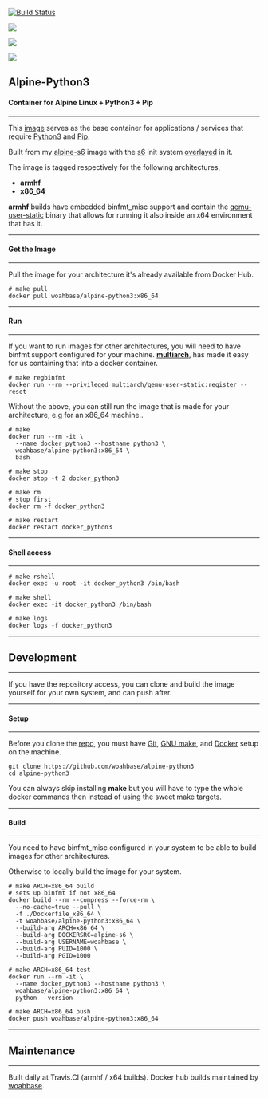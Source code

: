[![Build Status](https://travis-ci.org/woahbase/alpine-python3.svg?branch=master)](https://travis-ci.org/woahbase/alpine-python3)

[![](https://images.microbadger.com/badges/image/woahbase/alpine-python3.svg)](https://microbadger.com/images/woahbase/alpine-python3)

[![](https://images.microbadger.com/badges/commit/woahbase/alpine-python3.svg)](https://microbadger.com/images/woahsbase/alpine-python3)

[![](https://images.microbadger.com/badges/version/woahbase/alpine-python3.svg)](https://microbadger.com/images/woahbase/alpine-python3)

## Alpine-Python3
#### Container for Alpine Linux + Python3 + Pip

---

This [image][8] serves as the base container for applications
/ services that require [Python3][12] and [Pip][13].

Built from my [alpine-s6][9] image with the [s6][10] init system
[overlayed][11] in it.

The image is tagged respectively for the following architectures,
* **armhf**
* **x86_64**

**armhf** builds have embedded binfmt_misc support and contain the
[qemu-user-static][5] binary that allows for running it also inside
an x64 environment that has it.

---
#### Get the Image
---

Pull the image for your architecture it's already available from
Docker Hub.

```
# make pull
docker pull woahbase/alpine-python3:x86_64

```

---
#### Run
---

If you want to run images for other architectures, you will need
to have binfmt support configured for your machine. [**multiarch**][4],
has made it easy for us containing that into a docker container.

```
# make regbinfmt
docker run --rm --privileged multiarch/qemu-user-static:register --reset

```
Without the above, you can still run the image that is made for your
architecture, e.g for an x86_64 machine..

```
# make
docker run --rm -it \
  --name docker_python3 --hostname python3 \
  woahbase/alpine-python3:x86_64 \
  bash

# make stop
docker stop -t 2 docker_python3

# make rm
# stop first
docker rm -f docker_python3

# make restart
docker restart docker_python3

```

---
#### Shell access
---

```
# make rshell
docker exec -u root -it docker_python3 /bin/bash

# make shell
docker exec -it docker_python3 /bin/bash

# make logs
docker logs -f docker_python3

```

---
## Development
---

If you have the repository access, you can clone and
build the image yourself for your own system, and can push after.

---
#### Setup
---

Before you clone the [repo][7], you must have [Git][1], [GNU make][2],
and [Docker][3] setup on the machine.

```
git clone https://github.com/woahbase/alpine-python3
cd alpine-python3

```
You can always skip installing **make** but you will have to
type the whole docker commands then instead of using the sweet
make targets.

---
#### Build
---

You need to have binfmt_misc configured in your system to be able
to build images for other architectures.

Otherwise to locally build the image for your system.

```
# make ARCH=x86_64 build
# sets up binfmt if not x86_64
docker build --rm --compress --force-rm \
  --no-cache=true --pull \
  -f ./Dockerfile_x86_64 \
  -t woahbase/alpine-python3:x86_64 \
  --build-arg ARCH=x86_64 \
  --build-arg DOCKERSRC=alpine-s6 \
  --build-arg USERNAME=woahbase \
  --build-arg PUID=1000 \
  --build-arg PGID=1000

# make ARCH=x86_64 test
docker run --rm -it \
  --name docker_python3 --hostname python3 \
  woahbase/alpine-python3:x86_64 \
  python --version

# make ARCH=x86_64 push
docker push woahbase/alpine-python3:x86_64

```

---
## Maintenance
---

Built daily at Travis.CI (armhf / x64 builds). Docker hub builds maintained by [woahbase][6].

[1]: https://git-scm.com
[2]: https://www.gnu.org/software/make/
[3]: https://www.docker.com
[4]: https://hub.docker.com/r/multiarch/qemu-user-static/
[5]: https://github.com/multiarch/qemu-user-static/releases/
[6]: https://hub.docker.com/u/woahbase

[7]: https://github.com/woahbase/alpine-python3
[8]: https://hub.docker.com/r/woahbase/alpine-python3
[9]: https://hub.docker.com/r/woahbase/alpine-s6

[10]: https://skarnet.org/software/s6/
[11]: https://github.com/just-containers/s6-overlay
[12]: https://www.python.org/
[13]: https://pypi.python.org/pypi/pip
